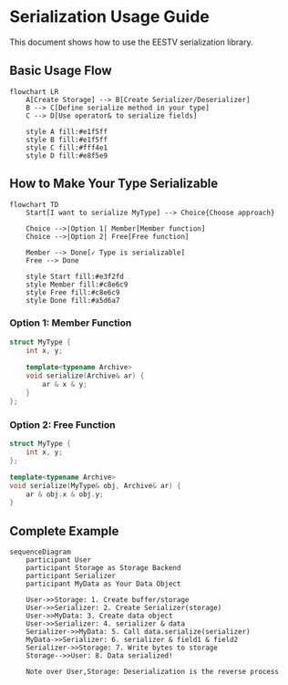 # Serialization Usage Guide

This document shows how to use the EESTV serialization library.

## Basic Usage Flow

```mermaid
flowchart LR
    A[Create Storage] --> B[Create Serializer/Deserializer]
    B --> C[Define serialize method in your type]
    C --> D[Use operator& to serialize fields]
    
    style A fill:#e1f5ff
    style B fill:#e1f5ff
    style C fill:#fff4e1
    style D fill:#e8f5e9
```

## How to Make Your Type Serializable

```mermaid
flowchart TD
    Start[I want to serialize MyType] --> Choice{Choose approach}
    
    Choice -->|Option 1| Member[Member function]
    Choice -->|Option 2| Free[Free function]
    
    Member --> Done[✓ Type is serializable]
    Free --> Done
    
    style Start fill:#e3f2fd
    style Member fill:#c8e6c9
    style Free fill:#c8e6c9
    style Done fill:#a5d6a7
```

### Option 1: Member Function
```cpp
struct MyType {
    int x, y;
    
    template<typename Archive>
    void serialize(Archive& ar) {
        ar & x & y;
    }
};
```

### Option 2: Free Function
```cpp
struct MyType {
    int x, y;
};

template<typename Archive>
void serialize(MyType& obj, Archive& ar) {
    ar & obj.x & obj.y;
}
```

## Complete Example

```mermaid
sequenceDiagram
    participant User
    participant Storage as Storage Backend
    participant Serializer
    participant MyData as Your Data Object
    
    User->>Storage: 1. Create buffer/storage
    User->>Serializer: 2. Create Serializer(storage)
    User->>MyData: 3. Create data object
    User->>Serializer: 4. serializer & data
    Serializer->>MyData: 5. Call data.serialize(serializer)
    MyData->>Serializer: 6. serializer & field1 & field2
    Serializer->>Storage: 7. Write bytes to storage
    Storage-->>User: 8. Data serialized!
    
    Note over User,Storage: Deserialization is the reverse process
```
